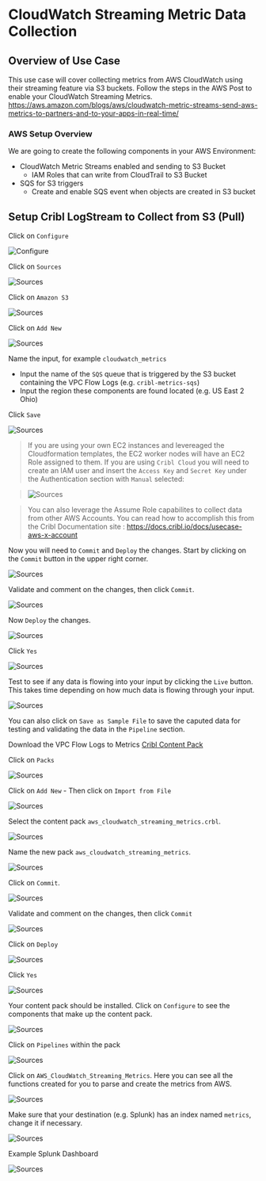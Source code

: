 # CloudWatch Streaming Metric Data Collection


## Overview of Use Case
This use case will cover collecting metrics from AWS CloudWatch using their streaming feature via S3 buckets. Follow the steps in the AWS Post to enable your CloudWatch Streaming Metrics. https://aws.amazon.com/blogs/aws/cloudwatch-metric-streams-send-aws-metrics-to-partners-and-to-your-apps-in-real-time/ 


### AWS Setup Overview
We are going to create the following components in your AWS Environment: 
- CloudWatch Metric Streams enabled and sending to S3 Bucket
    - IAM Roles that can write from CloudTrail to S3 Bucket
- SQS for S3 triggers
    - Create and enable SQS event when objects are created in S3 bucket

## Setup Cribl LogStream to Collect from S3 (Pull)

Click on `Configure`

![Configure](/docs/images/screenshots/s3bucket/s3dest/s3-dest-02.png)

Click on `Sources`

![Sources](/docs/images/screenshots/s3bucket/vpcflow/sqs-s3-cls-01.png)

Click on `Amazon S3`

![Sources](/docs/images/screenshots/s3bucket/vpcflow/sqs-s3-cls-02.png)

Click on `Add New`

![Sources](/docs/images/screenshots/s3bucket/vpcflow/sqs-s3-cls-03.png)

Name the input, for example `cloudwatch_metrics`
- Input the name of the `SQS` queue that is triggered by the S3 bucket containing the VPC Flow Logs (e.g. `cribl-metrics-sqs`)
- Input the region these components are found located (e.g. US East 2 Ohio)

Click `Save`

![Sources](/docs/images/screenshots/s3bucket/cwmetrics/cwm01.png)


> If you are using your own EC2 instances and levereaged the Cloudformation templates, the EC2 worker nodes will have an EC2 Role assigned to them. If you are using `Cribl Cloud` you will need to create an IAM user and insert the `Access Key` and `Secret Key` under the Authentication section with `Manual` selected:

>![Sources](/docs/images/screenshots/s3bucket/vpcflow/sqs-s3-cls-05.png)

> You can also leverage the Assume Role capabilites to collect data from other AWS Accounts. You can read how to accomplish this from the Cribl Documentation site : https://docs.cribl.io/docs/usecase-aws-x-account 

Now you will need to `Commit` and `Deploy` the changes. Start by clicking on the `Commit` button in the upper right corner.

![Sources](/docs/images/screenshots/s3bucket/cwmetrics/cwm02.png)

Validate and comment on the changes, then click `Commit`.

![Sources](/docs/images/screenshots/s3bucket/cwmetrics/cwm03.png)

Now `Deploy` the changes.

![Sources](/docs/images/screenshots/s3bucket/cwmetrics/cwm04.png)

Click `Yes`

![Sources](/docs/images/screenshots/s3bucket/cwmetrics/cwm05.png)

Test to see if any data is flowing into your input by clicking the `Live` button. This takes time depending on how much data is flowing through your input.

![Sources](/docs/images/screenshots/s3bucket/cwmetrics/cwm06.png)

You can also click on `Save as Sample File` to save the caputed data for testing and validating the data in the `Pipeline` section.

Download the VPC Flow Logs to Metrics [Cribl Content Pack](/cribl/packs/aws_cloudwatch_streaming_metrics.crbl) 

Click on `Packs`

![Sources](/docs/images/screenshots/s3bucket/vpcflow/sqs-s3-cls-11.png)

Click on `Add New`
    - Then click on `Import from File`

![Sources](/docs/images/screenshots/s3bucket/vpcflow/sqs-s3-cls-12.png)

Select the content pack `aws_cloudwatch_streaming_metrics.crbl`.

![Sources](/docs/images/screenshots/s3bucket/cwmetrics/cwm07.png)

Name the new pack `aws_cloudwatch_streaming_metrics`.

![Sources](/docs/images/screenshots/s3bucket/cwmetrics/cwm08.png)

Click on `Commit`.

![Sources](/docs/images/screenshots/s3bucket/cwmetrics/cwm09.png)

Validate and comment on the changes, then click `Commit`

![Sources](/docs/images/screenshots/s3bucket/cwmetrics/cwm10.png)

Click on `Deploy`

![Sources](/docs/images/screenshots/s3bucket/cwmetrics/cwm11.png)

Click `Yes`

![Sources](/docs/images/screenshots/s3bucket/cwmetrics/cwm13.png)

Your content pack should be installed. Click on `Configure` to see the components that make up the content pack. 

![Sources](/docs/images/screenshots/s3bucket/cwmetrics/cwm12.png)

Click on `Pipelines` within the pack

![Sources](/docs/images/screenshots/s3bucket/cwmetrics/cwm14.png)

Click on `AWS_CloudWatch_Streaming_Metrics`. Here you can see all the functions created for you to parse and create the metrics from AWS. 

![Sources](/docs/images/screenshots/s3bucket/cwmetrics/cwm15.png)

Make sure that your destination (e.g. Splunk) has an index named `metrics`, change it if necessary.

![Sources](/docs/images/screenshots/s3bucket/cwmetrics/cwm16.png)

Example Splunk Dashboard

![Sources](/docs/images/screenshots/s3bucket/cwmetrics/cwm17.png)